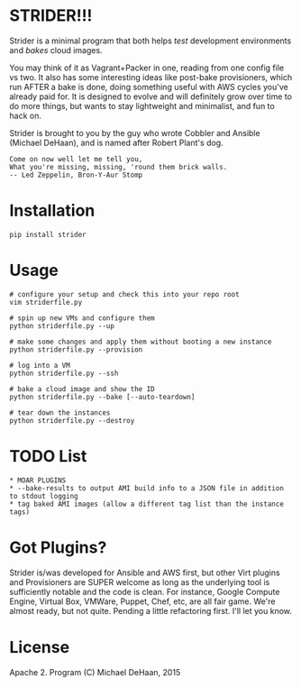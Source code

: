 STRIDER!!!
==========

Strider is a minimal program that both helps *test* development environments and *bakes* cloud images.  

You may think of it as Vagrant+Packer in one, reading from one config file vs two.  It also has some interesting ideas like post-bake provisioners, which run AFTER a bake is done, doing something useful with AWS cycles you've already paid for.  It is designed to evolve and will definitely grow over time to do more things, but wants to stay lightweight and minimalist, and fun to hack on.

Strider is brought to you by the guy who wrote Cobbler and Ansible (Michael DeHaan), and is named after Robert Plant's dog.

    Come on now well let me tell you,
    What you're missing, missing, 'round them brick walls.
    -- Led Zeppelin, Bron-Y-Aur Stomp

Installation
============

    pip install strider

Usage
=====

    # configure your setup and check this into your repo root
    vim striderfile.py

    # spin up new VMs and configure them
    python striderfile.py --up

    # make some changes and apply them without booting a new instance
    python striderfile.py --provision

    # log into a VM
    python striderfile.py --ssh

    # bake a cloud image and show the ID
    python striderfile.py --bake [--auto-teardown]

    # tear down the instances
    python striderfile.py --destroy

TODO List
=========

    * MOAR PLUGINS
    * --bake-results to output AMI build info to a JSON file in addition to stdout logging
    * tag baked AMI images (allow a different tag list than the instance tags)

Got Plugins?
============

Strider is/was developed for Ansible and AWS first, but other Virt plugins and Provisioners are SUPER welcome as long as the underlying tool is sufficiently notable and the code is clean.  For instance, Google Compute Engine, Virtual Box, VMWare, Puppet, Chef, etc, are all fair game. We're almost ready, but not quite.  Pending a little refactoring first.  I'll let you know.

License
=======

Apache 2.  Program (C) Michael DeHaan, 2015
